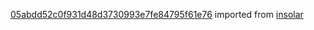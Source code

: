 [05abdd52c0f931d48d3730993e7fe84795f61e76](https://github.com/insolar/insolar/commit/05abdd52c0f931d48d3730993e7fe84795f61e76) imported from [insolar](https://github.com/insolar/insolar)
